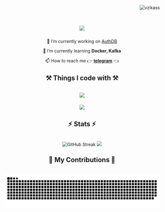 <p align="right"> <img src="https://komarev.com/ghpvc/?username=vzikass&label=Profile%20views&color=000000&style=plastic" alt="vzikass" /> </p>

<h1 align="center">
    <img src="https://readme-typing-svg.demolab.com?font=Righteous&size=25&duration=3500&pause=900&background=FFFFFF00&center=true&vCenter=true&width=435&lines=Hello!%F0%9F%91%8B++;I'm+Ivkin+Vyacheslav!+;Golang+developer.;A+problem+solver.;Responsible+person.;Uh...+i+don't+know...;there+will+be+nothing+more+here...;Nothing+will+happen+here+for+sure!;don't+waste+your+time+and+move+on!;So..+you're+still+here%3F%3F;I'm+gonna+restart+the+loop+now.+;See+ya!+%3A)" />
</h1>
<div align="center">

🔭 I’m currently working on [AuthDB](https://github.com/vzikass/AuthDB)

 🌱 I’m currently learning **Docker, Kafka**
 
📫 How to reach me 👉 **[telegram](t.me/vzikass)** 👈

<p align="left">

</div>
<h2 align="center">⚒️ Things I code with ⚒️</h2>
<br/>
<div align="center">
    <div>
        <img src="https://skillicons.dev/icons?i=golang,docker,postgres,mysql,github,git" />
    </div>
    <div style="margin-top: 20px;"> 
        <img src="https://skillicons.dev/icons?i=postman,html,css,githubactions,markdown,kubernetes" />
    </div>
</div>

<h2 align="center">⚡ Stats ⚡</h2>
<br>
<div align=center>
  <img width=390 src="https://streak-stats.demolab.com?user=vzikass&theme=meta-dark&date_format=j%20M%5B%20Y%5D" alt="GitHub Streak"/>
  <img width=390 src="https://github-readme-stats.vercel.app/api?username=vzikass&show_icons=true&theme=radical" />
  <br/>
</div>

<div align="center">
  <h2>🐍 My Contributions 🐍</h2>
  <br>
  <img alt="snake eating my contributions" src="https://raw.githubusercontent.com/vzikass/vzikass/output/github-contribution-grid-snake.svg" />
